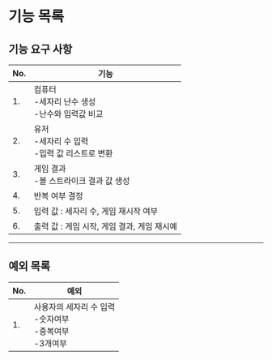 # 기능 목록
## 기능 요구 사항
| No. | 기능                                 |
|-----|------------------------------------|
| 1.  | 컴퓨터<br/>-세자리 난수 생성<br/>-난수와 입력값 비교 |
| 2.  | 유저<br/>-세자리 수 입력<br/>-입력 값 리스트로 변환 |
| 3.  | 게임 결과<br/>-볼 스트라이크 결과 값 생성          |
| 4.  | 반복 여부 결정                           |
| 5.  | 입력 값 : 세자리 수, 게임 재시작 여부            |
| 6.  | 출력 값 : 게임 시작, 게임 결과, 게임 재시예        | 

***
## 예외 목록
| No. | 예외                                         |
|-----|--------------------------------------------|
| 1.  | 사용자의 세자리 수 입력<br/>-숫자여부<br/>-중복여부<br/>-3개여부 |